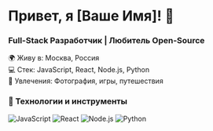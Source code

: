 # Привет, я [Ваше Имя]! 👋

### Full-Stack Разработчик | Любитель Open-Source

🌍 Живу в: Москва, Россия  
💻 Стек: JavaScript, React, Node.js, Python  
🎨 Увлечения: Фотография, игры, путешествия  

### 🔧 Технологии и инструменты
![JavaScript](https://img.shields.io/badge/JavaScript-F7DF1E?style=for-the-badge&logo=javascript&logoColor=black)
![React](https://img.shields.io/badge/React-20232A?style=for-the-badge&logo=react&logoColor=61DAFB)
![Node.js](https://img.shields.io/badge/Node.js-339933?style=for-the-badge&logo=nodedotjs&logoColor=white)
![Python](https://img.shields.io/badge/Python-3776AB?style=for-the-badge&logo=python&logoColor=white)




